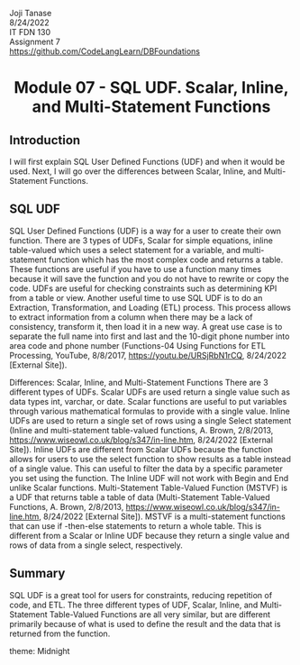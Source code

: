 Joji Tanase <br>
8/24/2022 <br>
IT FDN 130 <br>
Assignment 7 <br>
https://github.com/CodeLangLearn/DBFoundations <br>

<h1 align="center">Module 07  - SQL UDF. Scalar, Inline, and Multi-Statement Functions</h1>

## Introduction
I will first explain SQL User Defined Functions (UDF) and when it would be used. Next, I will go over the differences between Scalar, Inline, and Multi-Statement Functions.

## SQL UDF
SQL User Defined Functions (UDF) is a way for a user to create their own function. There are 3 types of UDFs, Scalar for simple equations, inline table-valued which uses a select statement for a variable, and multi-statement function which has the most complex code and returns a table. These functions are useful if you have to use a function many times because it will save the function and you do not have to rewrite or copy the code. UDFs are useful for checking constraints such as determining KPI from a table or view. Another useful time to use SQL UDF is to do an Extraction, Transformation, and Loading (ETL) process. This process allows to extract information from a column when there may be a lack of consistency, transform it, then load it in a new way. A great use case is to separate the full name into first and last and the 10-digit phone number into area code and phone number (Functions-04 Using Functions for ETL Processing, YouTube, 8/8/2017, https://youtu.be/URSjRbN1rCQ, 8/24/2022 [External Site]).

Differences: Scalar, Inline, and Multi-Statement Functions
There are 3 different types of UDFs. Scalar UDFs are used return a single value such as data types int, varchar, or date. Scalar functions are useful to put variables through various mathematical formulas to provide with a single value.
Inline UDFs are used to return a single set of rows using a single Select statement (Inline and multi-statement table-valued functions, A. Brown, 2/8/2013, https://www.wiseowl.co.uk/blog/s347/in-line.htm, 8/24/2022 [External Site]). Inline UDFs are different from Scalar UDFs because the function allows for users to use the select function to show results as a table instead of a single value. This can useful to filter the data by a specific parameter you set using the function. The Inline UDF will not work with Begin and End unlike Scalar functions.
Multi-Statement Table-Valued Function (MSTVF) is a UDF that returns table a table of data (Multi-Statement Table-Valued Functions, A. Brown, 2/8/2013, https://www.wiseowl.co.uk/blog/s347/in-line.htm, 8/24/2022 [External Site]). MSTVF is a multi-statement functions that can use if -then-else statements to return a whole table. This is different from a Scalar or Inline UDF because they return a single value and rows of data from a single select, respectively. 

## Summary
SQL UDF is a great tool for users for constraints, reducing repetition of code, and ETL. The three different types of UDF, Scalar, Inline, and Multi-Statement Table-Valued Functions are all very similar, but are different primarily because of what is used to define the result and the data that is returned from the function.

theme: Midnight
